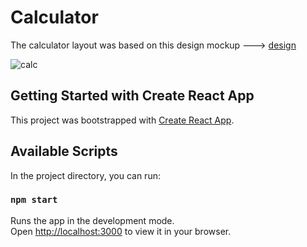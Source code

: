 # Calculator

The calculator layout was based on this design mockup ---> [design](<https://www.figma.com/file/zAexCYuBOBUWb9o1ECHSal/Calculator-App-Ui-Design-Download-Free-(Community)?type=design&node-id=70%3A420&t=lfMWYg3ut7Ondubd-1>)

![calc](https://github.com/Klalexdermyn/calc/assets/49567522/be2553ff-d473-4f4a-95b0-684382a618bd)

## Getting Started with Create React App

This project was bootstrapped with [Create React App](https://github.com/facebook/create-react-app).

## Available Scripts

In the project directory, you can run:

### `npm start`

Runs the app in the development mode.\
Open [http://localhost:3000](http://localhost:3000) to view it in your browser.
